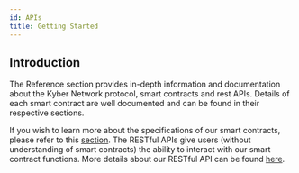 ```yaml
---
id: APIs
title: Getting Started
---
```

## Introduction

The Reference section provides in-depth information and documentation about the Kyber Network protocol, smart contracts and rest APIs. Details of each smart contract are well documented and can be found in their respective sections. 

If you wish to learn more about the specifications of our smart contracts, please refer to this [section](api-overview-smartcontract.md). The RESTful APIs give users (without understanding of smart contracts) the ability to interact with our smart contract functions. More details about our RESTful API can be found [here](api-overview-rest.md).

